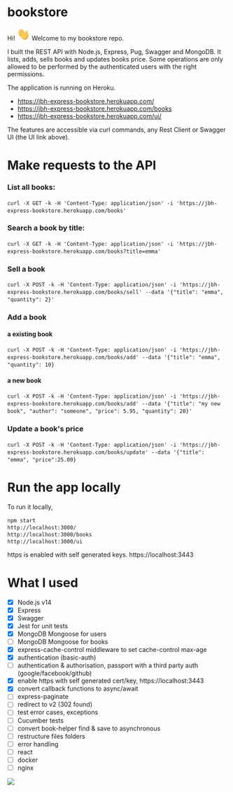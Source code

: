 # bookstore
Hi! <img src="public/images/wave.gif" width="30px">  Welcome to my bookstore repo.

I built the REST API with Node.js, Express, Pug, Swagger and MongoDB. It lists, adds, sells books and updates books price. Some operations are only allowed to be performed by the authenticated users with the right permissions.

The application is running on Heroku.

* https://jbh-express-bookstore.herokuapp.com/
* https://jbh-express-bookstore.herokuapp.com/books
* https://jbh-express-bookstore.herokuapp.com/ui/

The features are accessible via curl commands, any Rest Client or Swagger UI (the UI link above).

# Make requests to the API

### List all books:

`curl -X GET -k -H 'Content-Type: application/json' -i 'https://jbh-express-bookstore.herokuapp.com/books'`

### Search a book by title:
`curl -X GET -k -H 'Content-Type: application/json' -i 'https://jbh-express-bookstore.herokuapp.com/books?title=emma'`

### Sell a book
`curl -X POST -k -H 'Content-Type: application/json' -i 'https://jbh-express-bookstore.herokuapp.com/books/sell' --data '{"title": "emma", "quantity": 2}'`

### Add a book
#### a existing book
`curl -X POST -k -H 'Content-Type: application/json' -i 'https://jbh-express-bookstore.herokuapp.com/books/add' --data '{"title": "emma", "quantity": 10}`
#### a new book
`curl -X POST -k -H 'Content-Type: application/json' -i 'https://jbh-express-bookstore.herokuapp.com/books/add' --data '{"title": "my new book", "author": "someone", "price": 5.95, "quantity": 20}'`

### Update a book's price
`curl -X POST -k -H 'Content-Type: application/json' -i 'https://jbh-express-bookstore.herokuapp.com/books/update' --data '{"title": "emma", "price":25.00}`


# Run the app locally

To run it locally,
```
npm start
http://localhost:3000/
http://localhost:3000/books
http://localhost:3000/ui
```
https is enabled with self generated keys.
https://localhost:3443

# What I used

- [x] Node.js v14
- [x] Express
- [x] Swagger
- [x] Jest for unit tests
- [x] MongoDB Mongoose for users
- [ ] MongoDB Mongoose for books
- [x] express-cache-control middleware to set cache-control max-age
- [x] authentication (basic-auth)
- [ ] authentication & authorisation, passport with a third party auth (google/facebook/github)
- [x] enable https with self generated cert/key, https://localhost:3443
- [x] convert callback functions to async/await
- [ ] express-paginate
- [ ] redirect to v2 (302 found)
- [ ] test error cases, exceptions
- [ ] Cucumber tests
- [ ] convert book-helper find & save to asynchronous 
- [ ] restructure files folders 
- [ ] error handling
- [ ] react
- [ ] docker
- [ ] nginx

![](https://img.shields.io/badge/<Node.js>-<Swagger>-informational?style=flat&logo=<LOGO_NAME>&logoColor=white&color=2bbc8a)
